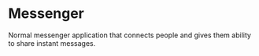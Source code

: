 # Messenger
Normal messenger application that connects people and gives them ability to share instant messages.
